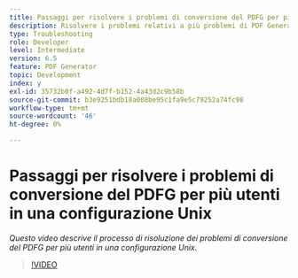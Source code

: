```yaml
---
title: Passaggi per risolvere i problemi di conversione del PDFG per più utenti in una configurazione Unix
description: Risolvere i problemi relativi a più problemi di PDF Generator dell'utente in UNIX Setup.
type: Troubleshooting
role: Developer
level: Intermediate
version: 6.5
feature: PDF Generator
topic: Development
index: y
exl-id: 35732b0f-a492-4d7f-b152-4a43d2c9b58b
source-git-commit: b3e9251bdb18a008be95c1fa9e5c79252a74fc98
workflow-type: tm+mt
source-wordcount: '46'
ht-degree: 0%

---
```



# Passaggi per risolvere i problemi di conversione del PDFG per più utenti in una configurazione Unix

*Questo video descrive il processo di risoluzione dei problemi di conversione del PDFG per più utenti in una configurazione Unix.*

>[!VIDEO](https://video.tv.adobe.com/v/335549?quality=12&learn=on)
